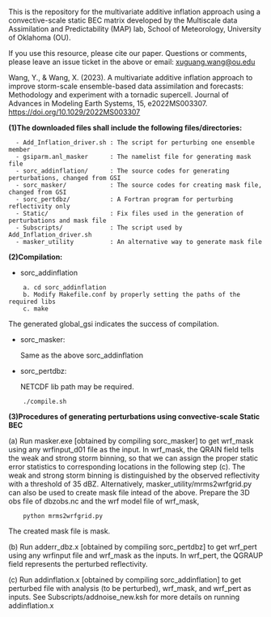 This is the repository for the multivariate additive inflation approach using a convective-scale static BEC matrix developed by the Multiscale data Assimilation and Predictability (MAP) lab, School of Meteorology, University of Oklahoma (OU).

If you use this resource, please cite our paper. Questions or comments, please leave an issue ticket in the above or email: xuguang.wang@ou.edu

Wang, Y., & Wang, X. (2023). A multivariate additive inflation approach to improve storm-scale ensemble-based data assimilation and forecasts: Methodology and experiment with a tornadic supercell. Journal of Advances in Modeling Earth Systems, 15, e2022MS003307. https://doi.org/10.1029/2022MS003307


**(1)The downloaded files shall include the following files/directories:**
```
  - Add_Inflation_driver.sh : The script for perturbing one ensemble member
  - gsiparm.anl_masker      : The namelist file for generating mask file
  - sorc_addinflation/      : The source codes for generating perturbations, changed from GSI
  - sorc_masker/            : The source codes for creating mask file, changed from GSI
  - sorc_pertdbz/           : A Fortran program for perturbing reflectivity only
  - Static/                 : Fix files used in the generation of perturbations and mask file
  - Subscripts/             : The script used by Add_Inflation_driver.sh
  - masker_utility          : An alternative way to generate mask file
```

**(2)Compilation:**
  - sorc_addinflation
```
    a. cd sorc_addinflation
    b. Modify Makefile.conf by properly setting the paths of the required libs
    c. make
```
  The generated global_gsi indicates the success of compilation.

  - sorc_masker:
    
    Same as the above sorc_addinflation

  - sorc_pertdbz:

    NETCDF lib path may be required.
```
    ./compile.sh
```

**(3)Procedures of generating perturbations using convective-scale Static BEC**

(a) Run masker.exe [obtained by compiling sorc_masker] to get wrf_mask using any wrfinput_d01 file as the input.
    In wrf_mask, the QRAIN field tells the weak and strong storm binning, so that we can assign the proper
    static error statistics to corresponding locations in the following step (c). The weak and strong
    storm binning is distinguished by the observed reflectivity with a threshold of 35 dBZ.
    Alternatively, masker_utility/mrms2wrfgrid.py can also be used to create mask file intead of the above.
    Prepare the 3D obs file of dbzobs.nc and the wrf model file of wrf_mask,
    
```
    python mrms2wrfgrid.py
```    
    
  The created mask file is mask.

(b) Run adderr_dbz.x [obtained by compiling sorc_pertdbz] to get wrf_pert using any wrfinput file and wrf_mask as the inputs.
    In wrf_pert, the QGRAUP field represents the perturbed reflectivity.

(c) Run addinflation.x [obtained by compiling sorc_addinflation] to get perturbed file
    with analysis (to be perturbed), wrf_mask, and wrf_pert as inputs.
    See Subscripts/addnoise_new.ksh for more details on running addinflation.x
